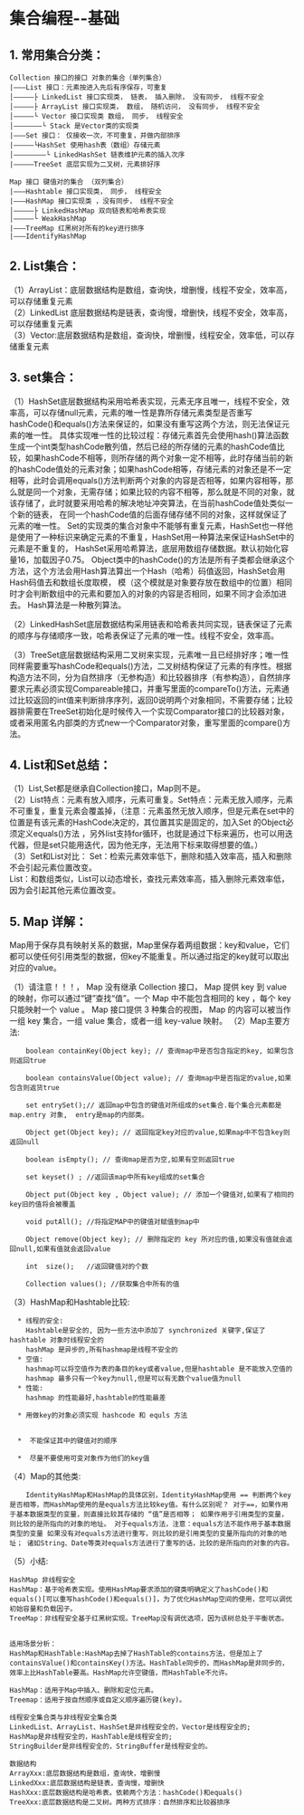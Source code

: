 # 集合编程--基础

## 1. 常用集合分类：
```
Collection 接口的接口 对象的集合（单列集合） 
|———List 接口：元素按进入先后有序保存，可重复 
│—————├ LinkedList 接口实现类， 链表， 插入删除， 没有同步， 线程不安全 
│—————├ ArrayList 接口实现类， 数组， 随机访问， 没有同步， 线程不安全 
│—————└ Vector 接口实现类 数组， 同步， 线程安全 
│———————└ Stack 是Vector类的实现类 
|———Set 接口： 仅接收一次，不可重复，并做内部排序 
|—————└HashSet 使用hash表（数组）存储元素 
│————————└ LinkedHashSet 链表维护元素的插入次序 
|—————TreeSet 底层实现为二叉树，元素排好序

Map 接口 键值对的集合 （双列集合） 
|———Hashtable 接口实现类， 同步， 线程安全 
|———HashMap 接口实现类 ，没有同步， 线程不安全
│—————├ LinkedHashMap 双向链表和哈希表实现 
│—————└ WeakHashMap 
|———TreeMap 红黑树对所有的key进行排序 
|———IdentifyHashMap
```

## 2. List集合：

（1）ArrayList：底层数据结构是数组，查询快，增删慢，线程不安全，效率高，可以存储重复元素   
（2）LinkedList 底层数据结构是链表，查询慢，增删快，线程不安全，效率高，可以存储重复元素   
（3）Vector:底层数据结构是数组，查询快，增删慢，线程安全，效率低，可以存储重复元素 

## 3. set集合：
（1）HashSet底层数据结构采用哈希表实现，元素无序且唯一，线程不安全，效率高，可以存储null元素，元素的唯一性是靠所存储元素类型是否重写hashCode()和equals()方法来保证的，如果没有重写这两个方法，则无法保证元素的唯一性。 
具体实现唯一性的比较过程：存储元素首先会使用hash()算法函数生成一个int类型hashCode散列值，然后已经的所存储的元素的hashCode值比较，如果hashCode不相等，则所存储的两个对象一定不相等，此时存储当前的新的hashCode值处的元素对象；如果hashCode相等，存储元素的对象还是不一定相等，此时会调用equals()方法判断两个对象的内容是否相等，如果内容相等，那么就是同一个对象，无需存储；如果比较的内容不相等，那么就是不同的对象，就该存储了，此时就要采用哈希的解决地址冲突算法，在当前hashCode值处类似一个新的链表， 在同一个hashCode值的后面存储存储不同的对象，这样就保证了元素的唯一性。 
Set的实现类的集合对象中不能够有重复元素，HashSet也一样他是使用了一种标识来确定元素的不重复，HashSet用一种算法来保证HashSet中的元素是不重复的， HashSet采用哈希算法，底层用数组存储数据。默认初始化容量16，加载因子0.75。 
Object类中的hashCode()的方法是所有子类都会继承这个方法，这个方法会用Hash算法算出一个Hash（哈希）码值返回，HashSet会用Hash码值去和数组长度取模， 模（这个模就是对象要存放在数组中的位置）相同时才会判断数组中的元素和要加入的对象的内容是否相同，如果不同才会添加进去。 
Hash算法是一种散列算法。   

（2）LinkedHashSet底层数据结构采用链表和哈希表共同实现，链表保证了元素的顺序与存储顺序一致，哈希表保证了元素的唯一性。线程不安全，效率高。   

（3）TreeSet底层数据结构采用二叉树来实现，元素唯一且已经排好序；唯一性同样需要重写hashCode和equals()方法，二叉树结构保证了元素的有序性。根据构造方法不同，分为自然排序（无参构造）和比较器排序（有参构造），自然排序要求元素必须实现Compareable接口，并重写里面的compareTo()方法，元素通过比较返回的int值来判断排序序列，返回0说明两个对象相同，不需要存储；比较器排需要在TreeSet初始化是时候传入一个实现Comparator接口的比较器对象，或者采用匿名内部类的方式new一个Comparator对象，重写里面的compare()方法。

## 4. List和Set总结：
（1）List,Set都是继承自Collection接口，Map则不是。  
（2）List特点：元素有放入顺序，元素可重复。Set特点：元素无放入顺序，元素不可重复，重复元素会覆盖掉，（注意：元素虽然无放入顺序，但是元素在set中的位置是有该元素的HashCode决定的，其位置其实是固定的，加入Set 的Object必须定义equals()方法 ，另外list支持for循环，也就是通过下标来遍历，也可以用迭代器，但是set只能用迭代，因为他无序，无法用下标来取得想要的值。）  
（3）Set和List对比：
Set：检索元素效率低下，删除和插入效率高，插入和删除不会引起元素位置改变。    
List：和数组类似，List可以动态增长，查找元素效率高，插入删除元素效率低，因为会引起其他元素位置改变。

## 5. Map 详解：
Map用于保存具有映射关系的数据，Map里保存着两组数据：key和value，它们都可以使任何引用类型的数据，但key不能重复。所以通过指定的key就可以取出对应的value。


（1）请注意！！！， Map 没有继承 Collection 接口， Map 提供 key 到 value 的映射，你可以通过“键”查找“值”。一个 Map 中不能包含相同的 key ，每个 key 只能映射一个 value 。 Map 接口提供 3 种集合的视图， Map 的内容可以被当作一组 key 集合，一组 value 集合，或者一组 key-value 映射。
（2）Map主要方法:   
```
    boolean containKey(Object key); // 查询map中是否包含指定的key, 如果包含则返回true

    boolean containsValue(Object value); // 查询map中是否指定的value,如果包含则返货true

    set entrySet();// 返回map中包含的键值对所组成的set集合.每个集合元素都是 map.entry 对象,  entry是map的内部类。

    Object get(Object key); // 返回指定key对应的value,如果map中不包含key则返回null

    boolean isEmpty(); // 查询map是否为空,如果有空则返回true

    set keyset() ; //返回该map中所有key组成的set集合

    Object put(Object key , Object value); // 添加一个键值对,如果有了相同的key旧的值将会被覆盖

    void putAll(); //将指定MAP中的键值对赋值到map中

    Object remove(Object key); // 删除指定的 key 所对应的值,如果没有值就会返回null,如果有值就会返回value

    int  size();   //返回键值对的个数

    Collection values(); //获取集合中所有的值

```
（3）HashMap和Hashtable比较:

      * 线程的安全:
        Hashtable是安全的, 因为一些方法中添加了 synchronized 关键字,保证了 hashtable 对象时线程安全的
        hashMap 是异步的,所有hashmap是线程不安全的
      * 空值:
        hashmap可以将空值作为表的条目的key或者value,但是hashtable 是不能放入空值的
        hashmap 最多只有一个key为null,但是可以有无数个value值为null
      * 性能:
        hashmap 的性能最好,hashtable的性能最差

      * 用做key的对象必须实现 hashcode 和 equls 方法


      *  不能保证其中的键值对的顺序
  
      *  尽量不要使用可变对象作为他们的key值
  

（4）Map的其他类:

        IdentityHashMap和HashMap的具体区别，IdentityHashMap使用 == 判断两个key是否相等，而HashMap使用的是equals方法比较key值。有什么区别呢？ 对于==，如果作用于基本数据类型的变量，则直接比较其存储的 “值”是否相等； 如果作用于引用类型的变量，则比较的是所指向的对象的地址。 对于equals方法，注意：equals方法不能作用于基本数据类型的变量 如果没有对equals方法进行重写，则比较的是引用类型的变量所指向的对象的地址； 诸如String、Date等类对equals方法进行了重写的话，比较的是所指向的对象的内容。 
（5）小结:   

    HashMap 非线程安全 
    HashMap：基于哈希表实现。使用HashMap要求添加的键类明确定义了hashCode()和equals()[可以重写hashCode()和equals()]，为了优化HashMap空间的使用，您可以调优初始容量和负载因子。
    TreeMap：非线程安全基于红黑树实现。TreeMap没有调优选项，因为该树总处于平衡状态。


    适用场景分析： 
    HashMap和HashTable:HashMap去掉了HashTable的contains方法，但是加上了containsValue()和containsKey()方法。HashTable同步的，而HashMap是非同步的，效率上比HashTable要高。HashMap允许空键值，而HashTable不允许。

    HashMap：适用于Map中插入、删除和定位元素。 
    Treemap：适用于按自然顺序或自定义顺序遍历键(key)。
   
    线程安全集合类与非线程安全集合类 
    LinkedList、ArrayList、HashSet是非线程安全的，Vector是线程安全的; 
    HashMap是非线程安全的，HashTable是线程安全的; 
    StringBuilder是非线程安全的，StringBuffer是线程安全的。

    数据结构 
    ArrayXxx:底层数据结构是数组，查询快，增删慢 
    LinkedXxx:底层数据结构是链表，查询慢，增删快 
    HashXxx:底层数据结构是哈希表。依赖两个方法：hashCode()和equals() 
    TreeXxx:底层数据结构是二叉树。两种方式排序：自然排序和比较器排序